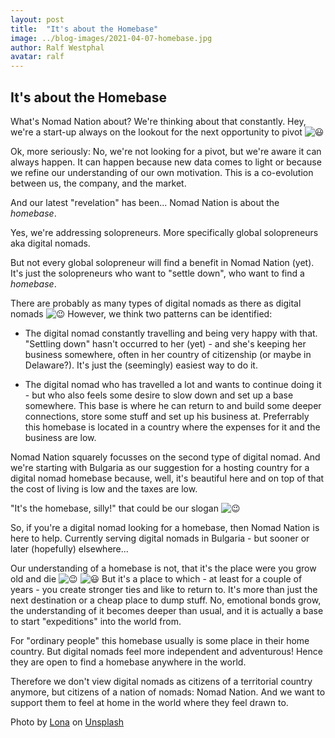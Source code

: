 ```yaml
---
layout: post
title:  "It's about the Homebase"
image: ../blog-images/2021-04-07-homebase.jpg
author: Ralf Westphal
avatar: ralf
---
```


## It's about the Homebase

What's Nomad Nation about? We're thinking about that constantly. Hey, we're a start-up always on the lookout for the next opportunity to pivot ![😃](https://static.xx.fbcdn.net/images/emoji.php/v9/taa/1.5/16/1f603.png)

Ok, more seriously: No, we're not looking for a pivot, but we're aware it can always happen. It can happen because new data comes to light or because we refine our understanding of our own motivation. This is a co-evolution between us, the company, and the market.

And our latest "revelation" has been... Nomad Nation is about the *homebase*.

Yes, we're addressing solopreneurs. More specifically global solopreneurs aka digital nomads.

But not every global solopreneur will find a benefit in Nomad Nation (yet). It's just the solopreneurs who want to "settle down", who want to find a *homebase*.

There are probably as many types of digital nomads as there as digital nomads ![😉](https://static.xx.fbcdn.net/images/emoji.php/v9/tb0/1.5/16/1f609.png) However, we think two patterns can be identified:

- The digital nomad constantly travelling and being very happy with that. "Settling down" hasn't occurred to her (yet) - and she's keeping her business somewhere, often in her country of citizenship (or maybe in Delaware?). It's just the (seemingly) easiest way to do it.

- The digital nomad who has travelled a lot and wants to continue doing it - but who also feels some desire to slow down and set up a base somewhere. This base is where he can return to and build some deeper connections, store some stuff and set up his business at. Preferrably this homebase is located in a country where the expenses for it and the business are low.

Nomad Nation squarely focusses on the second type of digital nomad. And we're starting with Bulgaria as our suggestion for a hosting country for a digital nomad homebase because, well, it's beautiful here and on top of that the cost of living is low and the taxes are low.

"It's the homebase, silly!" that could be our slogan ![😉](https://static.xx.fbcdn.net/images/emoji.php/v9/tb0/1.5/16/1f609.png)

So, if you're a digital nomad looking for a homebase, then Nomad Nation is here to help. Currently serving digital nomads in Bulgaria - but sooner or later (hopefully) elsewhere...

Our understanding of a homebase is not, that it's the place were you grow old and die ![😉](https://static.xx.fbcdn.net/images/emoji.php/v9/tb0/1.5/16/1f609.png) ![😃](https://static.xx.fbcdn.net/images/emoji.php/v9/taa/1.5/16/1f603.png) But it's a place to which - at least for a couple of years - you create stronger ties and like to return to. It's more than just the next destination or a cheap place to dump stuff. No, emotional bonds grow, the understanding of it becomes deeper than usual, and it is actually a base to start "expeditions" into the world from.

For "ordinary people" this homebase usually is some place in their home country. But digital nomads feel more independent and adventurous! Hence they are open to find a homebase anywhere in the world.

Therefore we don't view digital nomads as citizens of a territorial country anymore, but citizens of a nation of nomads: Nomad Nation. And we want to support them to feel at home in the world where they feel drawn to.

Photo by [Lona](https://unsplash.com/@istlona?utm_source=unsplash&utm_medium=referral&utm_content=creditCopyText) on [Unsplash](https://unsplash.com/@istlona?utm_source=unsplash&utm_medium=referral&utm_content=creditCopyText)  